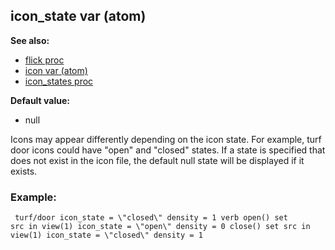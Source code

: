 ## icon_state var (atom)
**See also:**
*   [flick proc](/proc/flick)
*   [icon var (atom)](/atom/var/icon)
*   [icon_states proc](/proc/icon_states)
<!-- -->
**Default value:**
*   null


Icons may appear differently depending on the icon state. For
example, turf door icons could have \"open\" and \"closed\" states. If a
state is specified that does not exist in the icon file, the default
null state will be displayed if it exists.
### Example:

```
 turf/door icon_state = \"closed\" density = 1 verb open() set
src in view(1) icon_state = \"open\" density = 0 close() set src in
view(1) icon_state = \"closed\" density = 1 
```

